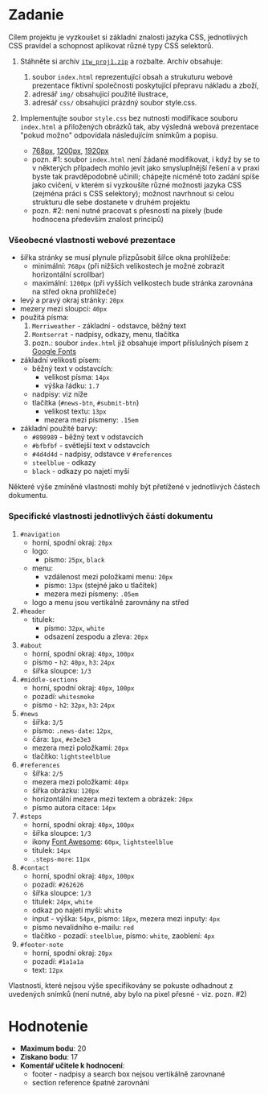 # **Zadanie**

Cílem projektu je vyzkoušet si základní znalosti jazyka CSS, jednotlivých CSS pravidel a schopnost aplikovat různé typy CSS selektorů.

1.  Stáhněte si archiv [`itw_proj1.zip`](itw_proj1.zip) a rozbalte. Archiv obsahuje:

    1.  soubor `index.html` reprezentující obsah a strukuturu webové prezentace fiktivní společnosti poskytující přepravu nákladu a zboží,
    2.  adresář `img/` obsahující použité ilustrace,
    3.  adresář `css/` obsahující prázdný soubor style.css.
2.  Implementujte soubor `style.css` bez nutnosti modifikace souboru `index.html` a přiložených obrázků tak, aby výsledná webová prezentace "pokud možno" odpovídala následujícím snímkům a popisu.

    *   [768px](768px.png), [1200px](1200px.png), [1920px](1920px.png)
    *   pozn. #1: soubor `index.html` není žádané modifikovat, i když by se to v některých případech mohlo jevit jako smysluplnější řešení a v praxi byste tak pravděpodobně učinili; chápejte nicméně toto zadání spíše jako cvičení, v kterém si vyzkoušíte různé možnosti jazyka CSS (zejména práci s CSS selektory); možnost navrhnout si celou strukturu dle sebe dostanete v druhém projektu
    *   pozn. #2: není nutné pracovat s přesností na pixely (bude hodnocena především znalost principů)

### Všeobecné vlastnosti webové prezentace

*   šířka stránky se musí plynule přizpůsobit šířce okna prohlížeče:
    *   minimální: `768px` (při nižších velikostech je možné zobrazit horizontální scrollbar)
    *   maximální: `1200px` (při vyšších velikostech bude stránka zarovnána na střed okna prohlížeče)
*   levý a pravý okraj stránky: `20px`
*   mezery mezi sloupci: `40px`
*   použitá písma:
    1.  `Merriweather` - základní - odstavce, běžný text
    2.  `Montserrat` - nadpisy, odkazy, menu, tlačítka
    3.  pozn.: soubor `index.html` již obsahuje import příslušných písem z [Google Fonts](https://fonts.google.com/)
*   základní velikosti písem:
    *   běžný text v odstavcích:
        *   velikost písma: `14px`
        *   výška řádku: `1.7`
    *   nadpisy: viz níže
    *   tlačítka (`#news-btn`, `#submit-btn`)
        *   velikost textu: `13px`
        *   mezera mezi písmeny: `.15em`
*   základní použité barvy:
    *   `#898989` - běžný text v odstavcích
    *   `#bfbfbf` - světlejší text v odstavcích
    *   `#4d4d4d` - nadpisy, odstavce v `#references`
    *   `steelblue` - odkazy
    *   `black` - odkazy po najetí myší

Některé výše zmíněné vlastnosti mohly být přetížené v jednotlivých částech dokumentu.

### Specifické vlastnosti jednotlivých částí dokumentu

1.  `#navigation`
    *   horní, spodní okraj: `20px`
    *   logo:
        *   písmo: `25px`, `black`
    *   menu:
        *   vzdálenost mezi položkami menu: `20px`
        *   písmo: `13px` (stejné jako u tlačítek)
        *   mezera mezi písmeny: `.05em`
    *   logo a menu jsou vertikálně zarovnány na střed
2.  `#header`
    *   titulek:
        *   písmo: `32px`, `white`
        *   odsazení zespodu a zleva: `20px`
3.  `#about`
    *   horní, spodní okraj: `40px`, `100px`
    *   písmo - `h2`: `40px`, `h3`: `24px`
    *   šířka sloupce: `1/3`
4.  `#middle-sections`
    *   horní, spodní okraj: `40px`, `100px`
    *   pozadí: `whitesmoke`
    *   písmo - `h2`: `32px`, `h3`: `24px`
5.  `#news`
    *   šířka: `3/5`
    *   písmo: `.news-date`: `12px`,
    *   čára: `1px`, `#e3e3e3`
    *   mezera mezi položkami: `20px`
    *   tlačítko: `lightsteelblue`
6.  `#references`
    *   šířka: `2/5`
    *   mezera mezi položkami: `40px`
    *   šířka obrázku: `120px`
    *   horizontální mezera mezi textem a obrázek: `20px`
    *   písmo autora citace: `14px`
7.  `#steps`
    *   horní, spodní okraj: `40px`, `100px`
    *   šířka sloupce: `1/3`
    *   ikony [Font Awesome](https://fontawesome.com/): `60px`, `lightsteelblue`
    *   titulek: `14px`
    *   `.steps-more`: `11px`
8.  `#contact`
    *   horní, spodní okraj: `40px`, `100px`
    *   pozadí: `#262626`
    *   šířka sloupce: `1/3`
    *   titulek: `24px`, `white`
    *   odkaz po najetí myší: `white`
    *   input - výška: `54px`, písmo: `18px`, mezera mezi inputy: `4px`
    *   písmo nevalidního e-mailu: `red`
    *   tlačítko - pozadí: `steelblue`, písmo: `white`, zaoblení: `4px`
9.  `#footer-note`
    *   horní, spodní okraj: `20px`
    *   pozadí: `#1a1a1a`
    *   text: `12px`

Vlastnosti, které nejsou výše specifikovány se pokuste odhadnout z uvedených snímků (není nutné, aby bylo na pixel přesné - viz. pozn. #2)

# **Hodnotenie**
* **Maximum bodu**: 20
* **Ziskano bodu**: 17
* **Komentář učitele k hodnocení**:
   * footer - nadpisy a search box nejsou vertikálně zarovnané
   * section reference špatné zarovnání 